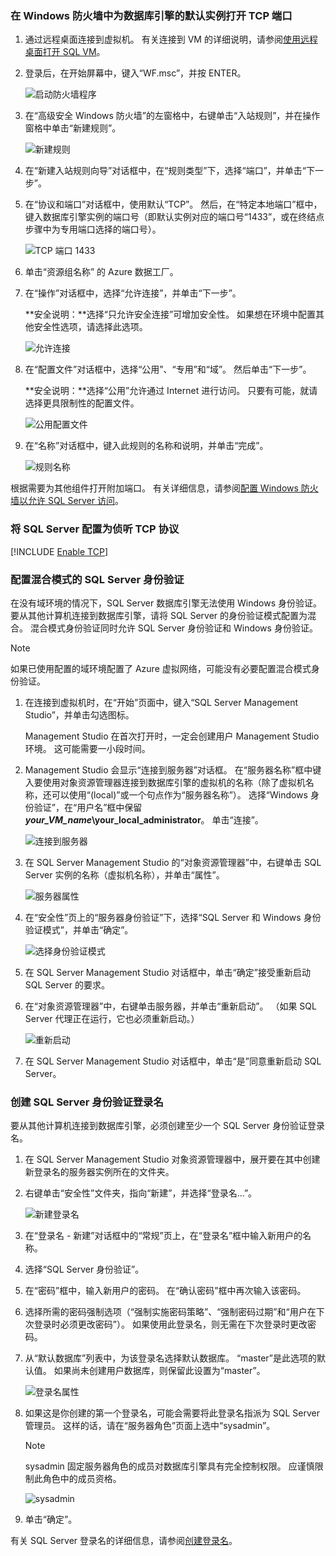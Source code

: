 ### <a name="open-tcp-ports-in-the-windows-firewall-for-the-default-instance-of-the-database-engine"></a>在 Windows 防火墙中为数据库引擎的默认实例打开 TCP 端口
1. 通过远程桌面连接到虚拟机。 有关连接到 VM 的详细说明，请参阅[使用远程桌面打开 SQL VM](../articles/virtual-machines/windows/sql/virtual-machines-windows-portal-sql-server-provision.md#remotedesktop)。
2. 登录后，在开始屏幕中，键入“WF.msc”，并按 ENTER。
   
    ![启动防火墙程序](./media/virtual-machines-sql-server-connection-steps/12Open-WF.png)
3. 在“高级安全 Windows 防火墙”的左窗格中，右键单击“入站规则”，并在操作窗格中单击“新建规则”。
   
    ![新建规则](./media/virtual-machines-sql-server-connection-steps/13New-FW-Rule.png)
4. 在“新建入站规则向导”对话框中，在“规则类型”下，选择“端口”，并单击“下一步”。
5. 在“协议和端口”对话框中，使用默认“TCP”。 然后，在“特定本地端口”框中，键入数据库引擎实例的端口号（即默认实例对应的端口号“1433”，或在终结点步骤中为专用端口选择的端口号）。
   
    ![TCP 端口 1433](./media/virtual-machines-sql-server-connection-steps/14Port-1433.png)
6. 单击“资源组名称” 的 Azure 数据工厂。
7. 在“操作”对话框中，选择“允许连接”，并单击“下一步”。
   
    **安全说明：**选择“只允许安全连接”可增加安全性。 如果想在环境中配置其他安全性选项，请选择此选项。
   
    ![允许连接](./media/virtual-machines-sql-server-connection-steps/15Allow-Connection.png)
8. 在“配置文件”对话框中，选择“公用”、“专用”和“域”。 然后单击“下一步”。
   
    **安全说明：**选择“公用”允许通过 Internet 进行访问。 只要有可能，就请选择更具限制性的配置文件。
   
    ![公用配置文件](./media/virtual-machines-sql-server-connection-steps/16Public-Private-Domain-Profile.png)
9. 在“名称”对话框中，键入此规则的名称和说明，并单击“完成”。
   
    ![规则名称](./media/virtual-machines-sql-server-connection-steps/17Rule-Name.png)

根据需要为其他组件打开附加端口。 有关详细信息，请参阅[配置 Windows 防火墙以允许 SQL Server 访问](http://msdn.microsoft.com/library/cc646023.aspx)。

### <a name="configure-sql-server-to-listen-on-the-tcp-protocol"></a>将 SQL Server 配置为侦听 TCP 协议

[!INCLUDE [Enable TCP](virtual-machines-sql-server-connection-tcp-protocol.md)]

### <a name="configure-sql-server-for-mixed-mode-authentication"></a>配置混合模式的 SQL Server 身份验证
在没有域环境的情况下，SQL Server 数据库引擎无法使用 Windows 身份验证。 要从其他计算机连接到数据库引擎，请将 SQL Server 的身份验证模式配置为混合。 混合模式身份验证同时允许 SQL Server 身份验证和 Windows 身份验证。

> [!NOTE]
> 如果已使用配置的域环境配置了 Azure 虚拟网络，可能没有必要配置混合模式身份验证。
> 
> 

1. 在连接到虚拟机时，在“开始”页面中，键入“SQL Server Management Studio”，并单击勾选图标。
   
    Management Studio 在首次打开时，一定会创建用户 Management Studio 环境。 这可能需要一小段时间。
2. Management Studio 会显示“连接到服务器”对话框。 在“服务器名称”框中键入要使用对象资源管理器连接到数据库引擎的虚拟机的名称（除了虚拟机名称，还可以使用“(local)”或一个句点作为“服务器名称”）。 选择“Windows 身份验证”，在“用户名”框中保留 ***your_VM_name*\your_local_administrator**。 单击“连接”。
   
    ![连接到服务器](./media/virtual-machines-sql-server-connection-steps/19Connect-to-Server.png)
3. 在 SQL Server Management Studio 的“对象资源管理器”中，右键单击 SQL Server 实例的名称（虚拟机名称），并单击“属性”。
   
    ![服务器属性](./media/virtual-machines-sql-server-connection-steps/20Server-Properties.png)
4. 在“安全性”页上的“服务器身份验证”下，选择“SQL Server 和 Windows 身份验证模式”，并单击“确定”。
   
    ![选择身份验证模式](./media/virtual-machines-sql-server-connection-steps/21Mixed-Mode.png)
5. 在 SQL Server Management Studio 对话框中，单击“确定”接受重新启动 SQL Server 的要求。
6. 在“对象资源管理器”中，右键单击服务器，并单击“重新启动”。 （如果 SQL Server 代理正在运行，它也必须重新启动。）
   
    ![重新启动](./media/virtual-machines-sql-server-connection-steps/22Restart2.png)
7. 在 SQL Server Management Studio 对话框中，单击“是”同意重新启动 SQL Server。

### <a name="create-sql-server-authentication-logins"></a>创建 SQL Server 身份验证登录名
要从其他计算机连接到数据库引擎，必须创建至少一个 SQL Server 身份验证登录名。

1. 在 SQL Server Management Studio 对象资源管理器中，展开要在其中创建新登录名的服务器实例所在的文件夹。
2. 右键单击“安全性”文件夹，指向“新建”，并选择“登录名…”。
   
    ![新建登录名](./media/virtual-machines-sql-server-connection-steps/23New-Login.png)
3. 在“登录名 - 新建”对话框中的“常规”页上，在“登录名”框中输入新用户的名称。
4. 选择“SQL Server 身份验证”。
5. 在“密码”框中，输入新用户的密码。 在“确认密码”框中再次输入该密码。
6. 选择所需的密码强制选项（“强制实施密码策略”、“强制密码过期”和“用户在下次登录时必须更改密码”）。 如果使用此登录名，则无需在下次登录时更改密码。
7. 从“默认数据库”列表中，为该登录名选择默认数据库。 “master”是此选项的默认值。 如果尚未创建用户数据库，则保留此设置为“master”。
   
    ![登录名属性](./media/virtual-machines-sql-server-connection-steps/24Test-Login.png)
8. 如果这是你创建的第一个登录名，可能会需要将此登录名指派为 SQL Server 管理员。 这样的话，请在“服务器角色”页面上选中“sysadmin”。
   
   > [!NOTE]
   > sysadmin 固定服务器角色的成员对数据库引擎具有完全控制权限。 应谨慎限制此角色中的成员资格。
   > 
   > 
   
   ![sysadmin](./media/virtual-machines-sql-server-connection-steps/25sysadmin.png)
9. 单击“确定”。

有关 SQL Server 登录名的详细信息，请参阅[创建登录名](http://msdn.microsoft.com/library/aa337562.aspx)。

